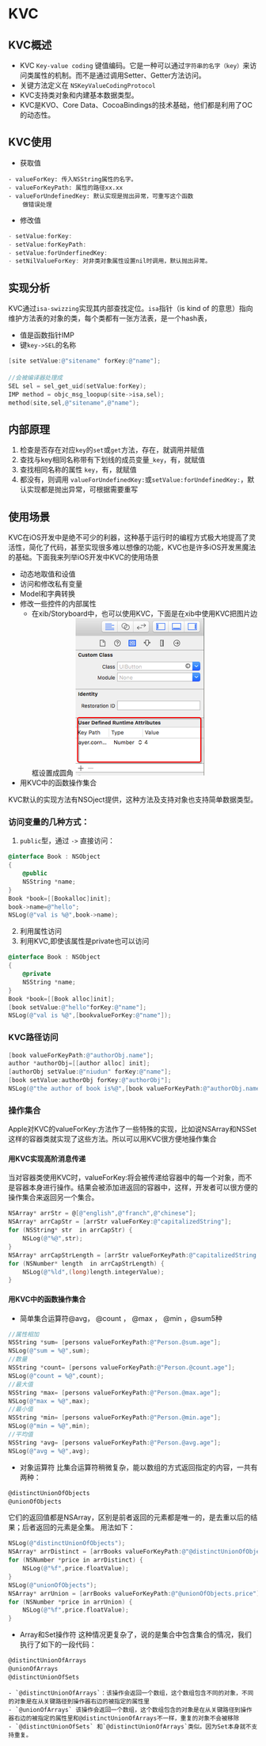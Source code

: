 # KVC

## KVC概述

- KVC `Key-value coding` 键值编码。它是一种可以通过`字符串的名字（key）`来访问类属性的机制。而不是通过调用Setter、Getter方法访问。
- 关键方法定义在 `NSKeyValueCodingProtocol`
- KVC支持类对象和内建基本数据类型。
- KVC是KVO、Core Data、CocoaBindings的技术基础，他们都是利用了OC的动态性。

## KVC使用

* 获取值

```
- valueForKey: 传入NSString属性的名字。
- valueForKeyPath: 属性的路径xx.xx
- valueForUndefinedKey: 默认实现是抛出异常，可重写这个函数
    做错误处理
```

* 修改值

```objectivec
- setValue:forKey:
- setValue:forKeyPath:
- setValue:forUnderfinedKey:
- setNilValueForKey: 对非类对象属性设置nil时调用，默认抛出异常。
```
 
## 实现分析
KVC通过`isa-swizzing`实现其内部查找定位。`isa`指针（is kind of 的意思）指向维护方法表的对象的类，每个类都有一张方法表，是一个hash表，
- 值是函数指针IMP
- 键`key->SEL`的名称

```objectivec
[site setValue:@"sitename" forKey:@"name"];

//会被编译器处理成
SEL sel = sel_get_uid(setValue:forKey);
IMP method = objc_msg_loopup(site->isa,sel);
method(site,sel,@"sitename",@"name");
```
## 内部原理
1. 检查是否存在对应`key`的`set`或`get`方法，存在，就调用并赋值
2. 查找与key相同名称带有下划线的成员变量`_key`，有，就赋值
3. 查找相同名称的属性 `key`，有，就赋值
4. 都没有，则调用 `valueForUndefinedKey:`或`setValue:forUndefinedKey:`，默认实现都是抛出异常，可根据需要重写

## 使用场景
KVC在iOS开发中是绝不可少的利器，这种基于运行时的编程方式极大地提高了灵活性，简化了代码，甚至实现很多难以想像的功能，KVC也是许多iOS开发黑魔法的基础。下面我来列举iOS开发中KVC的使用场景
- 动态地取值和设值
- 访问和修改私有变量
- Model和字典转换
- 修改一些控件的内部属性
    - 在xib/Storyboard中，也可以使用KVC，下面是在xib中使用KVC把图片边框设置成圆角
    ![](/assets/kvc.png)
- 用KVC中的函数操作集合

KVC默认的实现方法有NSOject提供，这种方法及支持对象也支持简单数据类型。
### 访问变量的几种方式：
1. `public`型，通过 `->` 直接访问：
```objectivec
@interface Book : NSObject
{
    @public
    NSString *name;
}
Book *book=[[Bookalloc]init];
book->name=@"hello";
NSLog(@"val is %@",book->name);
```
2. 利用属性访问
3. 利用KVC,即使该属性是private也可以访问
```objectivec
@interface Book : NSObject
{
    @private
    NSString *name;
}
Book *book=[[Book alloc]init];
[book setValue:@"hello"forKey:@"name"];
NSLog(@"val is %@",[bookvalueForKey:@"name"]);
```

### KVC路径访问
```objectivec
[book valueForKeyPath:@"authorObj.name"]; 
author *authorObj=[[author alloc] init];
[authorObj setValue:@"niudun" forKey:@"name"];
[book setValue:authorObj forKey:@"authorObj"];
NSLog(@"the author of book is%@",[book valueForKeyPath:@"authorObj.name"]);
```

### 操作集合

Apple对KVC的valueForKey:方法作了一些特殊的实现，比如说NSArray和NSSet这样的容器类就实现了这些方法。所以可以用KVC很方便地操作集合

#### 用KVC实现高阶消息传递

当对容器类使用KVC时，valueForKey:将会被传递给容器中的每一个对象，而不是容器本身进行操作。结果会被添加进返回的容器中，这样，开发者可以很方便的操作集合来返回另一个集合。

```objectivec
NSArray* arrStr = @[@"english",@"franch",@"chinese"];
NSArray* arrCapStr = [arrStr valueForKey:@"capitalizedString"];
for (NSString* str  in arrCapStr) {
    NSLog(@"%@",str);
}
NSArray* arrCapStrLength = [arrStr valueForKeyPath:@"capitalizedString.length"];
for (NSNumber* length  in arrCapStrLength) {
    NSLog(@"%ld",(long)length.integerValue);
}
```


#### 用KVC中的函数操作集合
- 简单集合运算符@avg， @count ， @max ， @min ，@sum5种
```objectivec
//属性相加
NSString *sum= [persons valueForKeyPath:@"Person.@sum.age"];
NSLog(@"sum = %@",sum);
//数量
NSString *count= [persons valueForKeyPath:@"Person.@count.age"];
NSLog(@"count = %@",count);
//最大值
NSString *max= [persons valueForKeyPath:@"Person.@max.age"];
NSLog(@"max = %@",max);
//最小值
NSString *min= [persons valueForKeyPath:@"Person.@min.age"];
NSLog(@"min = %@",min);
//平均值
NSString *avg= [persons valueForKeyPath:@"Person.@avg.age"];
NSLog(@"avg = %@",avg);
```
- 对象运算符
比集合运算符稍微复杂，能以数组的方式返回指定的内容，一共有两种：
```objectivec
@distinctUnionOfObjects
@unionOfObjects
```
它们的返回值都是NSArray，区别是前者返回的元素都是唯一的，是去重以后的结果；后者返回的元素是全集。
用法如下：
```objectivec
NSLog(@"distinctUnionOfObjects");
NSArray* arrDistinct = [arrBooks valueForKeyPath:@"@distinctUnionOfObjects.price"];
for (NSNumber *price in arrDistinct) {
    NSLog(@"%f",price.floatValue);
}
NSLog(@"unionOfObjects");
NSArray* arrUnion = [arrBooks valueForKeyPath:@"@unionOfObjects.price"];
for (NSNumber *price in arrUnion) {
    NSLog(@"%f",price.floatValue);
}
```        

- Array和Set操作符
这种情况更复杂了，说的是集合中包含集合的情况，我们执行了如下的一段代码：
```objectivec
@distinctUnionOfArrays
@unionOfArrays
@distinctUnionOfSets
```
    - `@distinctUnionOfArrays`：该操作会返回一个数组，这个数组包含不同的对象，不同的对象是在从关键路径到操作器右边的被指定的属性里
    - `@unionOfArrays` 该操作会返回一个数组，这个数组包含的对象是在从关键路径到操作器右边的被指定的属性里和@distinctUnionOfArrays不一样，重复的对象不会被移除
    - `@distinctUnionOfSets` 和`@distinctUnionOfArrays`类似。因为Set本身就不支持重复。
